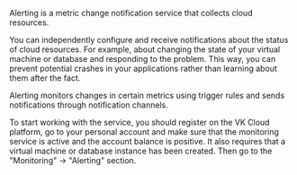 Alerting is a metric change notification service that collects cloud resources.

You can independently configure and receive notifications about the status of cloud resources. For example, about changing the state of your virtual machine or database and responding to the problem. This way, you can prevent potential crashes in your applications rather than learning about them after the fact.

Alerting monitors changes in certain metrics using trigger rules and sends notifications through notification channels.

To start working with the service, you should register on the VK Cloud platform, go to your personal account and make sure that the monitoring service is active and the account balance is positive. It also requires that a virtual machine or database instance has been created. Then go to the "Monitoring" → "Alerting" section.
